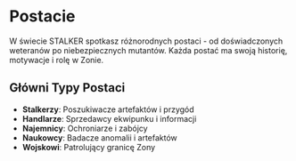 # Postacie

W świecie STALKER spotkasz różnorodnych postaci - od doświadczonych weteranów po niebezpiecznych mutantów. Każda postać ma swoją historię, motywacje i rolę w Zonie.

## Główni Typy Postaci
- **Stalkerzy**: Poszukiwacze artefaktów i przygód
- **Handlarze**: Sprzedawcy ekwipunku i informacji
- **Najemnicy**: Ochroniarze i zabójcy
- **Naukowcy**: Badacze anomalii i artefaktów
- **Wojskowi**: Patrolujący granicę Zony